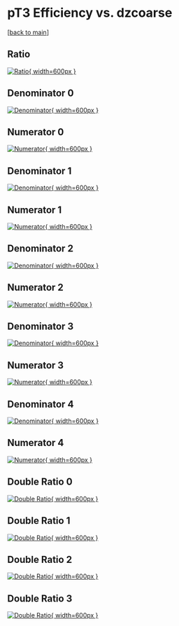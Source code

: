 # pT3 Efficiency vs. dzcoarse

[[back to main](./)]



## Ratio

[![Ratio](../mtv/var/pT3_loweta_11_-1_eff_dzcoarse.png){ width=600px }](../mtv/var/pT3_loweta_11_-1_eff_dzcoarse.pdf)

## Denominator 0

[![Denominator](../mtv/den/pT3_loweta_11_-1_eff_dzcoarse_den0.png){ width=600px }](../mtv/den/pT3_loweta_11_-1_eff_dzcoarse_den0.pdf)

## Numerator 0

[![Numerator](../mtv/num/pT3_loweta_11_-1_eff_dzcoarse_num0.png){ width=600px }](../mtv/num/pT3_loweta_11_-1_eff_dzcoarse_num0.pdf)

## Denominator 1

[![Denominator](../mtv/den/pT3_loweta_11_-1_eff_dzcoarse_den1.png){ width=600px }](../mtv/den/pT3_loweta_11_-1_eff_dzcoarse_den1.pdf)

## Numerator 1

[![Numerator](../mtv/num/pT3_loweta_11_-1_eff_dzcoarse_num1.png){ width=600px }](../mtv/num/pT3_loweta_11_-1_eff_dzcoarse_num1.pdf)

## Denominator 2

[![Denominator](../mtv/den/pT3_loweta_11_-1_eff_dzcoarse_den2.png){ width=600px }](../mtv/den/pT3_loweta_11_-1_eff_dzcoarse_den2.pdf)

## Numerator 2

[![Numerator](../mtv/num/pT3_loweta_11_-1_eff_dzcoarse_num2.png){ width=600px }](../mtv/num/pT3_loweta_11_-1_eff_dzcoarse_num2.pdf)

## Denominator 3

[![Denominator](../mtv/den/pT3_loweta_11_-1_eff_dzcoarse_den3.png){ width=600px }](../mtv/den/pT3_loweta_11_-1_eff_dzcoarse_den3.pdf)

## Numerator 3

[![Numerator](../mtv/num/pT3_loweta_11_-1_eff_dzcoarse_num3.png){ width=600px }](../mtv/num/pT3_loweta_11_-1_eff_dzcoarse_num3.pdf)

## Denominator 4

[![Denominator](../mtv/den/pT3_loweta_11_-1_eff_dzcoarse_den4.png){ width=600px }](../mtv/den/pT3_loweta_11_-1_eff_dzcoarse_den4.pdf)

## Numerator 4

[![Numerator](../mtv/num/pT3_loweta_11_-1_eff_dzcoarse_num4.png){ width=600px }](../mtv/num/pT3_loweta_11_-1_eff_dzcoarse_num4.pdf)

## Double Ratio 0

[![Double Ratio](../mtv/ratio/pT3_loweta_11_-1_eff_dzcoarse_ratio0.png){ width=600px }](../mtv/ratio/pT3_loweta_11_-1_eff_dzcoarse_ratio0.pdf)

## Double Ratio 1

[![Double Ratio](../mtv/ratio/pT3_loweta_11_-1_eff_dzcoarse_ratio1.png){ width=600px }](../mtv/ratio/pT3_loweta_11_-1_eff_dzcoarse_ratio1.pdf)

## Double Ratio 2

[![Double Ratio](../mtv/ratio/pT3_loweta_11_-1_eff_dzcoarse_ratio2.png){ width=600px }](../mtv/ratio/pT3_loweta_11_-1_eff_dzcoarse_ratio2.pdf)

## Double Ratio 3

[![Double Ratio](../mtv/ratio/pT3_loweta_11_-1_eff_dzcoarse_ratio3.png){ width=600px }](../mtv/ratio/pT3_loweta_11_-1_eff_dzcoarse_ratio3.pdf)

